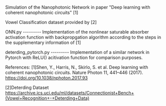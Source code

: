 Simulation of the Nanophotonic Network in paper "Deep learning with coherent nanophotonic circuits" [1]

Vowel Classification dataset provided by [2]

ONN.py --------- Implementation of the nonlinear saturable absorber activation function with backpropgation algorithm according to the steps in the supplementary information of [1]

deterding_pytorch.py --------- Implementation of a similar network in Pytorch with ReLU() acitivation function for comparison purposes.


References: 
[1]Shen, Y., Harris, N., Skirlo, S. et al. Deep learning with coherent nanophotonic circuits. Nature Photon 11, 441–446 (2017). https://doi.org/10.1038/nphoton.2017.93

[2]Deterding Dataset https://archive.ics.uci.edu/ml/datasets/Connectionist+Bench+(Vowel+Recognition+-+Deterding+Data)
